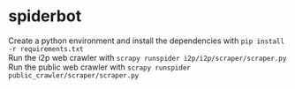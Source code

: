# spiderbot
Create a python environment and install the dependencies with `pip install -r requirements.txt`  
Run the i2p web crawler with `scrapy runspider i2p/i2p/scraper/scraper.py`
Run the public web crawler with `scrapy runspider public_crawler/scraper/scraper.py`

